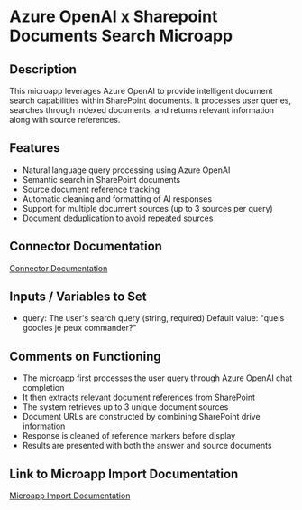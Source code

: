 # Azure OpenAI x Sharepoint Documents Search Microapp

## Description
This microapp leverages Azure OpenAI to provide intelligent document search capabilities within SharePoint documents. It processes user queries, searches through indexed documents, and returns relevant information along with source references.

## Features
- Natural language query processing using Azure OpenAI
- Semantic search in SharePoint documents
- Source document reference tracking
- Automatic cleaning and formatting of AI responses
- Support for multiple document sources (up to 3 sources per query)
- Document deduplication to avoid repeated sources

## Connector Documentation
[Connector Documentation](https://docs.lumapps.com/docs/admin-l4430581765424978extensions)

## Inputs / Variables to Set
- query: The user's search query (string, required)
  Default value: "quels goodies je peux commander?"

## Comments on Functioning
- The microapp first processes the user query through Azure OpenAI chat completion
- It then extracts relevant document references from SharePoint
- The system retrieves up to 3 unique document sources
- Document URLs are constructed by combining SharePoint drive information
- Response is cleaned of reference markers before display
- Results are presented with both the answer and source documents

## Link to Microapp Import Documentation
[Microapp Import Documentation](#)